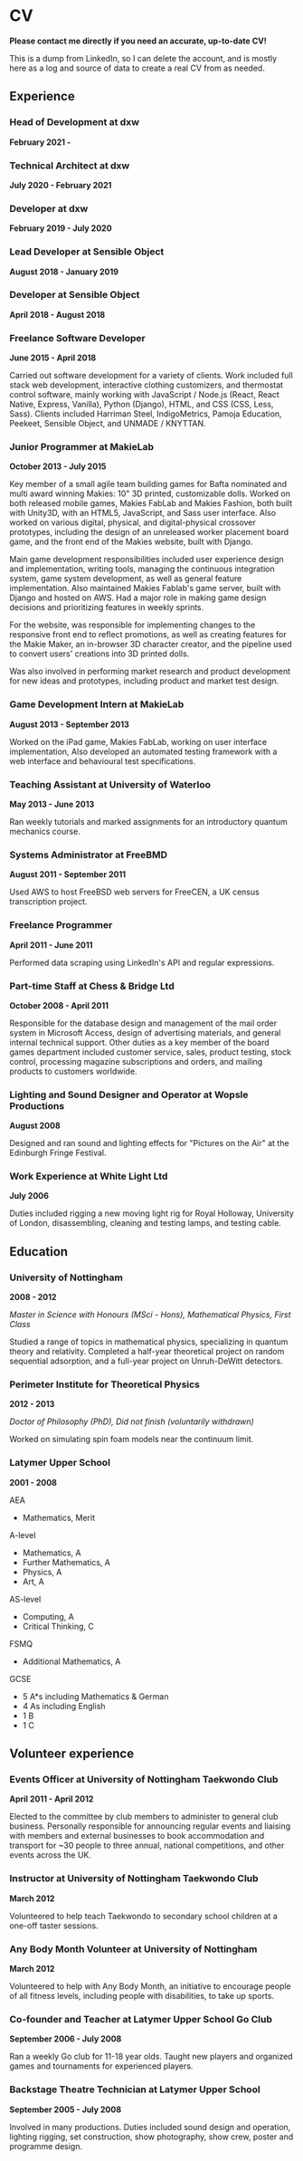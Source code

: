 # CV

**Please contact me directly if you need an accurate, up-to-date CV!**

This is a dump from LinkedIn, so I can delete the account, and is mostly here as
a log and source of data to create a real CV from as needed.

## Experience

### Head of Development at dxw

**February 2021 -**

### Technical Architect at dxw

**July 2020 - February 2021**

### Developer at dxw

**February 2019 - July 2020**

### Lead Developer at Sensible Object

**August 2018 - January 2019**

### Developer at Sensible Object

**April 2018 - August 2018**

### Freelance Software Developer

**June 2015 - April 2018**

Carried out software development for a variety of clients. Work included full
stack web development, interactive clothing customizers, and thermostat control
software, mainly working with JavaScript / Node.js (React, React Native,
Express, Vanilla), Python (Django), HTML, and CSS (CSS, Less, Sass). Clients
included Harriman Steel, IndigoMetrics, Pamoja Education, Peekeet, Sensible
Object, and UNMADE / KNYTTAN.

### Junior Programmer at MakieLab

**October 2013 - July 2015**

Key member of a small agile team building games for Bafta nominated and multi
award winning Makies: 10" 3D printed, customizable dolls. Worked on both
released mobile games, Makies FabLab and Makies Fashion, both built with
Unity3D, with an HTML5, JavaScript, and Sass user interface. Also worked on
various digital, physical, and digital-physical crossover prototypes, including
the design of an unreleased worker placement board game, and the front end of
the Makies website, built with Django.

Main game development responsibilities included user experience design and
implementation, writing tools, managing the continuous integration system, game
system development, as well as general feature implementation. Also maintained
Makies Fablab's game server, built with Django and hosted on AWS. Had a major
role in making game design decisions and prioritizing features in weekly
sprints.

For the website, was responsible for implementing changes to the responsive
front end to reflect promotions, as well as creating features for the Makie
Maker, an in-browser 3D character creator, and the pipeline used to convert
users' creations into 3D printed dolls.

Was also involved in performing market research and product development for new
ideas and prototypes, including product and market test design.

### Game Development Intern at MakieLab

**August 2013 - September 2013**

Worked on the iPad game, Makies FabLab, working on user interface
implementation, Also developed an automated testing framework with a web
interface and behavioural test specifications.

### Teaching Assistant at University of Waterloo

**May 2013 - June 2013**

Ran weekly tutorials and marked assignments for an introductory quantum
mechanics course.

### Systems Administrator at FreeBMD

**August 2011 - September 2011**

Used AWS to host FreeBSD web servers for FreeCEN, a UK census transcription
project.

### Freelance Programmer

**April 2011 - June 2011**

Performed data scraping using LinkedIn's API and regular expressions.

### Part-time Staff at Chess & Bridge Ltd

**October 2008 - April 2011**

Responsible for the database design and management of the mail order system in
Microsoft Access, design of advertising materials, and general internal
technical support. Other duties as a key member of the board games department
included customer service, sales, product testing, stock control, processing
magazine subscriptions and orders, and mailing products to customers worldwide.

### Lighting and Sound Designer and Operator at Wopsle Productions

**August 2008**

Designed and ran sound and lighting effects for "Pictures on the Air" at the
Edinburgh Fringe Festival.

### Work Experience at White Light Ltd

**July 2006**

Duties included rigging a new moving light rig for Royal Holloway, University of
London, disassembling, cleaning and testing lamps, and testing cable.

## Education

### University of Nottingham

**2008 - 2012**

_Master in Science with Honours (MSci - Hons), Mathematical Physics, First
Class_

Studied a range of topics in mathematical physics, specializing in quantum
theory and relativity. Completed a half-year theoretical project on random
sequential adsorption, and a full-year project on Unruh-DeWitt detectors.

### Perimeter Institute for Theoretical Physics

**2012 - 2013**

_Doctor of Philosophy (PhD), Did not finish (voluntarily withdrawn)_

Worked on simulating spin foam models near the continuum limit.

### Latymer Upper School

**2001 - 2008**

AEA

- Mathematics, Merit

A-level

- Mathematics, A
- Further Mathematics, A
- Physics, A
- Art, A

AS-level

- Computing, A
- Critical Thinking, C

FSMQ

- Additional Mathematics, A

GCSE

- 5 A\*s including Mathematics & German
- 4 As including English
- 1 B
- 1 C

## Volunteer experience

### Events Officer at University of Nottingham Taekwondo Club

**April 2011 - April 2012**

Elected to the committee by club members to administer to general club business.
Personally responsible for announcing regular events and liaising with members
and external businesses to book accommodation and transport for ~30 people to
three annual, national competitions, and other events across the UK.

### Instructor at University of Nottingham Taekwondo Club

**March 2012**

Volunteered to help teach Taekwondo to secondary school children at a one-off
taster sessions.

### Any Body Month Volunteer at University of Nottingham

**March 2012**

Volunteered to help with Any Body Month, an initiative to encourage people of
all fitness levels, including people with disabilities, to take up sports.

### Co-founder and Teacher at Latymer Upper School Go Club

**September 2006 - July 2008**

Ran a weekly Go club for 11-18 year olds. Taught new players and organized games
and tournaments for experienced players.

### Backstage Theatre Technician at Latymer Upper School

**September 2005 - July 2008**

Involved in many productions. Duties included sound design and operation,
lighting rigging, set construction, show photography, show crew, poster and
programme design.
